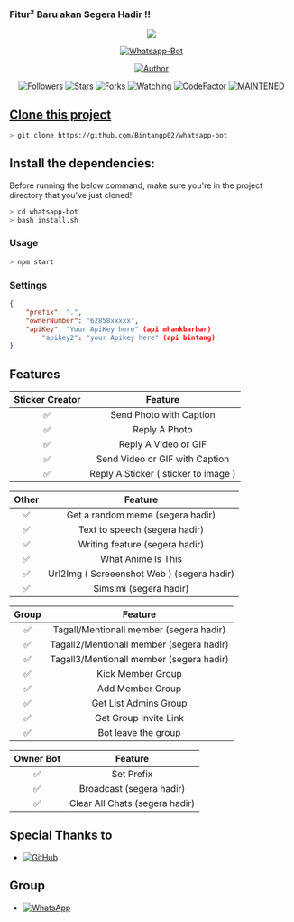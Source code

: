 ### Fitur² Baru akan Segera Hadir !!
<p align="center">
<img src="https://github.com/Bintangp02/whatsapp-bot/blob/main/img/5.jpg"
</p>
<p align="center">
<a href="#"><img title="Whatsapp-Bot" src="https://img.shields.io/badge/Termux Whatsapp Bot-green?colorA=%23ff0000&colorB=%23017e40&style=for-the-badge"></a>
</p>
<p align="center">
<a href="https://github.com/Bintangp02"><img title="Author" src="https://img.shields.io/badge/Author-Bintangp02-red.svg?style=for-the-badge&logo=github"></a>
</p>
<p align="center">
<a href="https://github.com/Bintangp02/followers"><img title="Followers" src="https://img.shields.io/github/followers/mhankbarbar?color=blue&style=flat-square"></a>
<a href="https://github.com/Bintangp02/whatsapp-bot/stargazers/"><img title="Stars" src="https://img.shields.io/github/stars/mhankbarbar/termux-wabot?color=red&style=flat-square"></a>
<a href="https://github.com/Bintangp02/whatsapp-bot/network/members"><img title="Forks" src="https://img.shields.io/github/forks/mhankbarbar/termux-wabot?color=red&style=flat-square"></a>
<a href="https://github.com/Bintangp02/whatsapp-bot/watchers"><img title="Watching" src="https://img.shields.io/github/watchers/mhankbarbar/termux-wabot?label=Watchers&color=blue&style=flat-square"></a>
<a href="https://www.codefactor.io/repository/github/Bintangp02/whatsapp-bot"><img src="https://www.codefactor.io/repository/github/Bintangp02/whatsapp-bot/badge" alt="CodeFactor" /></a>
<a href="#"><img title="MAINTENED" src="https://img.shields.io/badge/MAINTENED-YES-blue.svg"</a>
</p>

## Clone this project

```bash
> git clone https://github.com/Bintangp02/whatsapp-bot
```

## Install the dependencies:
Before running the below command, make sure you're in the project directory that
you've just cloned!!

```bash
> cd whatsapp-bot
> bash install.sh
```

### Usage
```bash
> npm start
```
### Settings
```json
{
	"prefix": ".",
	"ownerNumber": "62858xxxxx",
	"apiKey": "Your ApiKey here" (api mhankbarbar)
        "apikey2": "your Apikey here" (api bintang)
}
```

## Features

| Sticker Creator |                Feature           |
| :-----------: | :--------------------------------: |
|       ✅       | Send Photo with Caption          |
|       ✅       | Reply A Photo                    |
|       ✅       | Reply A Video or GIF             |
|       ✅       | Send Video or GIF with Caption   |
|       ✅       | Reply A Sticker ( sticker to image ) |

| Other  |                     Feature                     |
| :------------: | :---------------------------------------------: |
|       ✅        |   Get a random meme       (segera hadir)      |
|       ✅        |   Text to speech       (segera hadir)         |
|       ✅        |   Writing feature 		(segera hadir)		|
|       ✅        |   What Anime Is This 			|
|       ✅        |   Url2Img ( Screeenshot Web ) (segera hadir)  |
|       ✅        |   Simsimi	(segera hadir)	                |

| Group  |                     Feature               |
| :-----------: | :--------------------------------: |
|       ✅        |   Tagall/Mentionall member (segera hadir)      |
|       ✅        |   Tagall2/Mentionall member (segera hadir)      |
|       ✅        |   Tagall3/Mentionall member (segera hadir)  |
|       ✅        |   Kick Member Group	             |
|       ✅        |   Add Member Group	             |
|       ✅        |   Get List Admins Group          |
|       ✅        |   Get Group Invite Link          |
|       ✅        |   Bot leave the group            |

| Owner Bot  |                     Feature           |
| :-----------: | :--------------------------------: |
|       ✅        |   Set Prefix                     |
|       ✅        |   Broadcast (segera hadir)                     |
|       ✅        |   Clear All Chats (segera hadir)               |


## Special Thanks to
* <a href="https://github.com/adiwajshing/Baileys"><img alt="GitHub" src="https://img.shields.io/badge/adiwajshing/Baileys%20-%23121011.svg?&style=for-the-badge&logo=github&logoColor=white"/></a>

## Group
* <a href="(link GC lu)"><img alt="WhatsApp" src="https://img.shields.io/badge/WhatsApp%20Group-25D366?style=for-the-badge&logo=whatsapp&logoColor=white"/></a>

